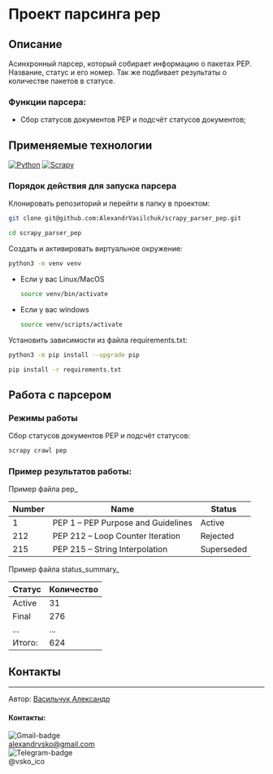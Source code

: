 # Проект парсинга pep

## Описание
Асинхронный парсер, который собирает информацию о пакетах PEP. 
Название, статус и его номер. 
Так же подбивает результаты о количестве пакетов в статусе.

### Функции парсера:

* Сбор статусов документов PEP и подсчёт статусов документов;


## Применяемые технологии

[![Python](https://img.shields.io/badge/Python-3.9-blue?style=flat-square&logo=Python&logoColor=3776AB&labelColor=d0d0d0)](https://www.python.org/)
[![Scrapy](https://img.shields.io/badge/Scrapy-2.5.1-blue?style=flat-square&labelColor=d0d0d0)](https://beautiful-soup-4.readthedocs.io)

### Порядок действия для запуска парсера

Клонировать репозиторий и перейти в папку в проектом:

```bash
git clone git@github.com:AlexandrVasilchuk/scrapy_parser_pep.git
```

```bash
cd scrapy_parser_pep
```

Создать и активировать виртуальное окружение:

```bash
python3 -m venv venv
```

* Если у вас Linux/MacOS

    ```bash
    source venv/bin/activate
    ```

* Если у вас windows

    ```bash
    source venv/scripts/activate
    ```

Установить зависимости из файла requirements.txt:

```bash
python3 -m pip install --upgrade pip
```

```bash
pip install -r requirements.txt
```

## Работа с парсером

### Режимы работы
Сбор статусов документов PEP и подсчёт статусов:
```bash
scrapy crawl pep
```

### Пример результатов работы:
Пример файла pep_

| Number | Name                               | Status     |
|--------|------------------------------------|------------|
| 1      | PEP 1 – PEP Purpose and Guidelines | Active     |
| 212    | PEP 212 – Loop Counter Iteration   | Rejected   |
| 215    | PEP 215 – String Interpolation     | Superseded |

Пример файла status_summary_

| Статус | Количество |
|--------|------------|
| Active | 31         |
| Final  | 276        |
| ...    | ...        |
| Итого: | 624        |
## Контакты
___
Автор:
[Васильчук Александр](https://github.com/AlexandrVasilchuk/)



#### Контакты:
![Gmail-badge](https://img.shields.io/badge/Gmail-D14836?style=for-the-badge&logo=gmail&logoColor=white)  
alexandrvsko@gmail.com  
![Telegram-badge](https://img.shields.io/badge/Telegram-2CA5E0?style=for-the-badge&logo=telegram&logoColor=white)  
@vsko_ico